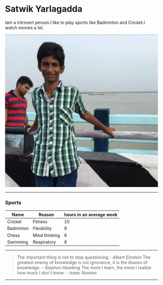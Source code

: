 # Satwik Yarlagadda
Iam a introvert person.I like to play sports like Badminton and Cricket.I watch movies a lot.

![myself](myself.jpg)

---

### Sports

| Name | Reason | hours in an average week |
|------|---------|--------------------------|
|Cricket|Fitness| 10             |
|Badminton|Flexibility| 8|
|Chess|Mind thinking|6|
|Swimming|Respiratory|8|

---

>The important thing is not to stop questioning.- *Albert Einstein*
>The greatest enemy of knowledge is not ignorance, it is the illusion of knowledge. - *Stephen Hawking*
>The more I learn, the more I realize how much I don't know. - *Isaac Newton*

---